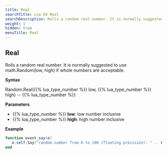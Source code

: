 ```yaml
---
title: Real
searchTitle: Lua EQ Real
searchDescription: Rolls a random real number. It is normally suggested to use math.Random(low, high) if whole numbers are acceptable.
weight: 1
hidden: true
menuTitle: Real
---
```


## Real

Rolls a random real number. It is normally suggested to use math.Random(low, high) if whole numbers are acceptable.

**Syntax**

Random.Real({{% lua_type_number %}} low, {{% lua_type_number %}} high) -- {{% lua_type_number %}}

**Parameters**

- {{% lua_type_number %}} **low**: low number inclusive
- {{% lua_type_number %}} **high**: high number inclusive

**Example**

```lua
function event_say(e)
   e.self:Say("random number from 0 to 100 (floating precision): " .. Random.Real(0, 100));
end
```